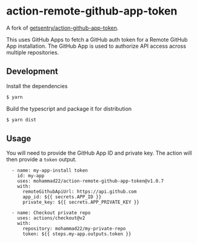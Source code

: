 # action-remote-github-app-token
A fork of [getsentry/action-github-app-token](https://github.com/getsentry/action-github-app-token).

This uses GitHub Apps to fetch a GitHub auth token for a Remote GitHub App installation.
The GitHub App is used to authorize API access across multiple repositories.

## Development

Install the dependencies
```bash
$ yarn
```

Build the typescript and package it for distribution
```bash
$ yarn dist
```

## Usage

You will need to provide the GitHub App ID and private key. The action will then provide a `token` output.

```
  - name: my-app-install token
    id: my-app
    uses: mohammad22/action-remote-github-app-token@v1.0.7
    with:
      remoteGithubApiUrl: https://api.github.com
      app_id: ${{ secrets.APP_ID }}
      private_key: ${{ secrets.APP_PRIVATE_KEY }}

  - name: Checkout private repo
    uses: actions/checkout@v2
    with:
      repository: mohammad22/my-private-repo
      token: ${{ steps.my-app.outputs.token }}
```
